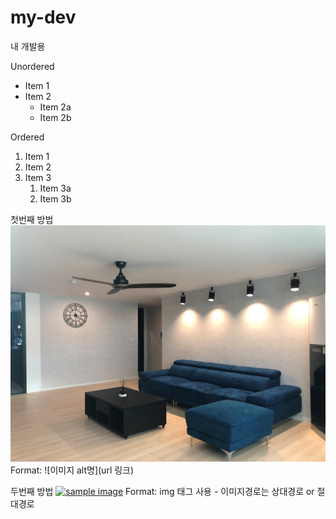 # my-dev
내 개발용

Unordered 
* Item 1 
* Item 2 
    * Item 2a 
    * Item 2b 

Ordered 
1. Item 1 
1. Item 2 
1. Item 3 
    1. Item 3a 
    1. Item 3b


첫번째 방법 
![Github logo](/images/1.jpg) 
Format: ![이미지 alt명](url 링크) 

두번째 방법 
<a href="#"><img src="https://github.com/myreihek/my-dev/images/2.jpg" width="400px" alt="sample image"></a> 
Format: img 태그 사용 - 이미지경로는 상대경로 or 절대경로
